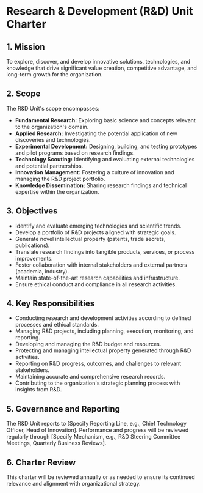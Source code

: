 # Research & Development (R&D) Unit Charter

## 1. Mission

To explore, discover, and develop innovative solutions, technologies, and knowledge that drive significant value creation, competitive advantage, and long-term growth for the organization.

## 2. Scope

The R&D Unit's scope encompasses:
-   **Fundamental Research:** Exploring basic science and concepts relevant to the organization's domain.
-   **Applied Research:** Investigating the potential application of new discoveries and technologies.
-   **Experimental Development:** Designing, building, and testing prototypes and pilot programs based on research findings.
-   **Technology Scouting:** Identifying and evaluating external technologies and potential partnerships.
-   **Innovation Management:** Fostering a culture of innovation and managing the R&D project portfolio.
-   **Knowledge Dissemination:** Sharing research findings and technical expertise within the organization.

## 3. Objectives

-   Identify and evaluate emerging technologies and scientific trends.
-   Develop a portfolio of R&D projects aligned with strategic goals.
-   Generate novel intellectual property (patents, trade secrets, publications).
-   Translate research findings into tangible products, services, or process improvements.
-   Foster collaboration with internal stakeholders and external partners (academia, industry).
-   Maintain state-of-the-art research capabilities and infrastructure.
-   Ensure ethical conduct and compliance in all research activities.

## 4. Key Responsibilities

-   Conducting research and development activities according to defined processes and ethical standards.
-   Managing R&D projects, including planning, execution, monitoring, and reporting.
-   Developing and managing the R&D budget and resources.
-   Protecting and managing intellectual property generated through R&D activities.
-   Reporting on R&D progress, outcomes, and challenges to relevant stakeholders.
-   Maintaining accurate and comprehensive research records.
-   Contributing to the organization's strategic planning process with insights from R&D.

## 5. Governance and Reporting

The R&D Unit reports to [Specify Reporting Line, e.g., Chief Technology Officer, Head of Innovation]. Performance and progress will be reviewed regularly through [Specify Mechanism, e.g., R&D Steering Committee Meetings, Quarterly Business Reviews].

## 6. Charter Review

This charter will be reviewed annually or as needed to ensure its continued relevance and alignment with organizational strategy.
